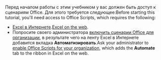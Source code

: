 <span data-ttu-id="5d368-101">Перед началом работы с этим учебником у вас должен быть доступ к сценариям Office. Для этого требуется следующее:</span><span class="sxs-lookup"><span data-stu-id="5d368-101">Before starting this tutorial, you'll need access to Office Scripts, which requires the following:</span></span>

- <span data-ttu-id="5d368-102">[Excel в Интернете](https://www.office.com/launch/excel).</span><span class="sxs-lookup"><span data-stu-id="5d368-102">[Excel on the web](https://www.office.com/launch/excel).</span></span>
- <span data-ttu-id="5d368-103">Попросите своего администратора [включить сценарии Office для организации](/microsoft-365/admin/manage/manage-office-scripts-settings), в результате чего на ленту Excel в Интернете добавится вкладка **Автоматизировать**.</span><span class="sxs-lookup"><span data-stu-id="5d368-103">Ask your administrator to [enable Office Scripts for your organization](/microsoft-365/admin/manage/manage-office-scripts-settings), which adds the **Automate** tab to the ribbon in Excel on the web.</span></span>